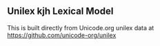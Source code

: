 Unilex kjh Lexical Model
----------------------

This is built directly from Unicode.org unilex data at
https://github.com/unicode-org/unilex
